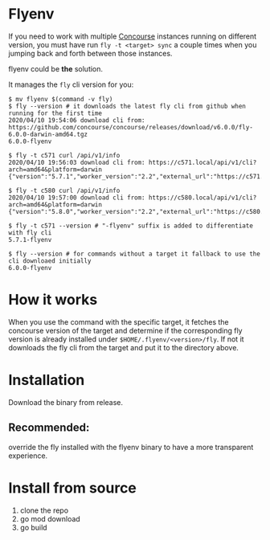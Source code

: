 # Flyenv

If you need to work with multiple [Concourse](https://concourse-ci.org/) instances running on different version, 
you must have run `fly -t <target> sync` a couple times when you jumping back and forth between those instances.

flyenv could be **the** solution.

It manages the `fly` cli version for you:

```
$ mv flyenv $(command -v fly)
$ fly --version # it downloads the latest fly cli from github when running for the first time
2020/04/10 19:54:06 download cli from: https://github.com/concourse/concourse/releases/download/v6.0.0/fly-6.0.0-darwin-amd64.tgz
6.0.0-flyenv

$ fly -t c571 curl /api/v1/info
2020/04/10 19:56:03 download cli from: https://c571.local/api/v1/cli?arch=amd64&platform=darwin
{"version":"5.7.1","worker_version":"2.2","external_url":"https://c571.local"}

$ fly -t c580 curl /api/v1/info
2020/04/10 19:57:00 download cli from: https://c580.local/api/v1/cli?arch=amd64&platform=darwin
{"version":"5.8.0","worker_version":"2.2","external_url":"https://c580.local"}

$ fly -t c571 --version # "-flyenv" suffix is added to differentiate with fly cli
5.7.1-flyenv

$ fly --version # for commands without a target it fallback to use the cli downloaed initially 
6.0.0-flyenv
```

# How it works
When you use the command with the specific target, it fetches the concourse version of the target and determine if the
corresponding fly version is already installed under `$HOME/.flyenv/<version>/fly`. If not it downloads the fly cli
from the target and put it to the directory above.

# Installation

Download the binary from release.

## Recommended: 
override the fly installed with the flyenv binary to have a more transparent experience. 

# Install from source
 
1. clone the repo
1. go mod download
1. go build
